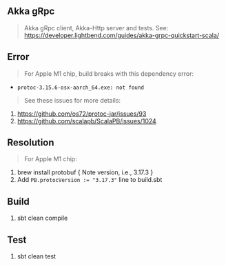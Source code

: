 Akka gRpc
---------
>Akka gRpc client, Akka-Http server and tests. See: https://developer.lightbend.com/guides/akka-grpc-quickstart-scala/

Error
-----
>For Apple M1 chip, build breaks with this dependency error:
* ```protoc-3.15.6-osx-aarch_64.exe: not found```
>See these issues for more details:
1. https://github.com/os72/protoc-jar/issues/93
2. https://github.com/scalapb/ScalaPB/issues/1024

Resolution
----------
>For Apple M1 chip:
1. brew install protobuf { Note version, i.e., 3.17.3 }
2. Add ```PB.protocVersion := "3.17.3"``` line to build.sbt

Build
-----
1. sbt clean compile

Test
----
1. sbt clean test
